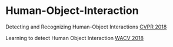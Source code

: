 # Human-Object-Interaction

Detecting and Recognizing Human-Object Interactions [CVPR 2018](http://openaccess.thecvf.com/content_cvpr_2018/papers/Gkioxari_Detecting_and_Recognizing_CVPR_2018_paper.pdf)

Learning to detect Human Object Interaction [WACV 2018](http://www-personal.umich.edu/~ywchao/publications/chao_wacv2018.pdf)
